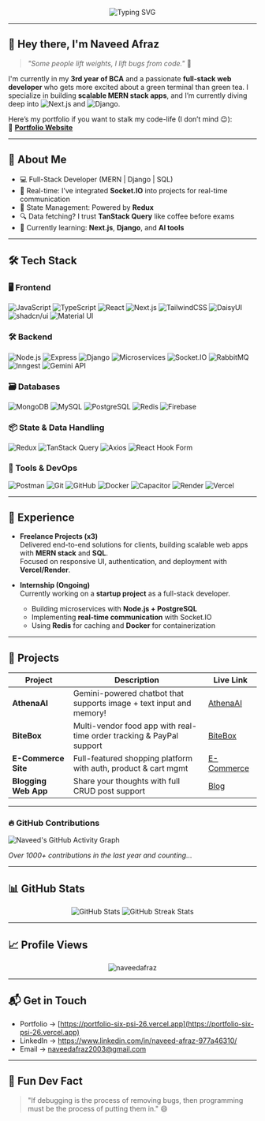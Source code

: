 <!-- Funny Typing Banner -->
<p align="center">
  <img src="https://readme-typing-svg.demolab.com?font=Fira+Code&size=28&duration=3000&pause=1000&color=00F700&center=true&vCenter=true&width=800&lines=I'm+just+a+guy+who+codes...+like+seriously!;Eat();+Sleep();+Code();+Repeat();Full-stack+MERN+%7C+%7C+Next.js+dev+on+mission" alt="Typing SVG" />
</p>

---

## 👋 Hey there, I'm Naveed Afraz

> _"Some people lift weights, I lift bugs from code."_ 🐞

I'm currently in my **3rd year of BCA** and a passionate **full-stack web developer** who gets more excited about a green terminal than green tea. I specialize in building **scalable MERN stack apps**, and I’m currently diving deep into ![Next.js](https://img.shields.io/badge/-Next.js-black?style=flat-square&logo=next.js) and ![Django](https://img.shields.io/badge/-Django-092E20?style=flat-square&logo=django).

Here’s my portfolio if you want to stalk my code-life (I don’t mind 😉):  
📁 [**Portfolio Website**](https://portfolio-six-psi-26.vercel.app/)

---

## 🧠 About Me

- 💻 Full-Stack Developer (MERN | Django | SQL)
- 🔄 Real-time: I’ve integrated **Socket.IO** into projects for real-time communication
- 🧮 State Management: Powered by **Redux**
- 🔍 Data fetching? I trust **TanStack Query** like coffee before exams
- 🎯 Currently learning: **Next.js**, **Django**, and **AI tools**
  
---
## 🛠️ Tech Stack

### 🖥️ Frontend
![JavaScript](https://img.shields.io/badge/-JavaScript-black?style=flat-square&logo=javascript)
![TypeScript](https://img.shields.io/badge/-TypeScript-3178C6?style=flat-square&logo=typescript)
![React](https://img.shields.io/badge/-React-61DAFB?style=flat-square&logo=react)
![Next.js](https://img.shields.io/badge/-Next.js-black?style=flat-square&logo=next.js)
![TailwindCSS](https://img.shields.io/badge/-Tailwind-38B2AC?style=flat-square&logo=tailwind-css)
![DaisyUI](https://img.shields.io/badge/-DaisyUI-white?style=flat-square&logo=tailwind-css)
![shadcn/ui](https://img.shields.io/badge/-shadcn%2Fui-white?style=flat-square&logo=tailwind-css)
![Material UI](https://img.shields.io/badge/-Material%20UI-007FFF?style=flat-square&logo=mui)

### 🛠️ Backend
![Node.js](https://img.shields.io/badge/-Node.js-339933?style=flat-square&logo=node.js)
![Express](https://img.shields.io/badge/-Express-black?style=flat-square&logo=express)
![Django](https://img.shields.io/badge/-Django-092E20?style=flat-square&logo=django)
![Microservices](https://img.shields.io/badge/-Microservices-000000?style=flat-square&logo=docker)
![Socket.IO](https://img.shields.io/badge/-Socket.IO-010101?style=flat-square&logo=socket.io)
![RabbitMQ](https://img.shields.io/badge/-RabbitMQ-FF6600?style=flat-square&logo=rabbitmq)
![Inngest](https://img.shields.io/badge/-Inngest-black?style=flat-square&logo=vercel)
![Gemini API](https://img.shields.io/badge/-Gemini-black?style=flat-square&logo=google)

### 🗃️ Databases
![MongoDB](https://img.shields.io/badge/-MongoDB-47A248?style=flat-square&logo=mongodb)
![MySQL](https://img.shields.io/badge/-MySQL-00758F?style=flat-square&logo=mysql)
![PostgreSQL](https://img.shields.io/badge/-PostgreSQL-336791?style=flat-square&logo=postgresql)
![Redis](https://img.shields.io/badge/-Redis-DC382D?style=flat-square&logo=redis)
![Firebase](https://img.shields.io/badge/-Firebase-FFCA28?style=flat-square&logo=firebase)

### 📦 State & Data Handling
![Redux](https://img.shields.io/badge/-Redux-764ABC?style=flat-square&logo=redux)
![TanStack Query](https://img.shields.io/badge/-TanStack%20Query-FF4154?style=flat-square&logo=react-query)
![Axios](https://img.shields.io/badge/-Axios-5A29E4?style=flat-square&logo=axios)
![React Hook Form](https://img.shields.io/badge/-React%20Hook%20Form-EC5990?style=flat-square&logo=reacthookform)

### 🧰 Tools & DevOps 
![Postman](https://img.shields.io/badge/-Postman-FF6C37?style=flat-square&logo=postman)
![Git](https://img.shields.io/badge/-Git-F05032?style=flat-square&logo=git)
![GitHub](https://img.shields.io/badge/-GitHub-181717?style=flat-square&logo=github)
![Docker](https://img.shields.io/badge/-Docker-2496ED?style=flat-square&logo=docker)
![Capacitor](https://img.shields.io/badge/-Capacitor-119EFF?style=flat-square&logo=capacitor)
![Render](https://img.shields.io/badge/-Render-46E3B7?style=flat-square&logo=render)
![Vercel](https://img.shields.io/badge/-Vercel-black?style=flat-square&logo=vercel)

---
## 💼 Experience

- **Freelance Projects (x3)**  
  Delivered end-to-end solutions for clients, building scalable web apps with **MERN stack** and **SQL**.  
  Focused on responsive UI, authentication, and deployment with **Vercel/Render**.  

- **Internship (Ongoing)**  
  Currently working on a **startup project** as a full-stack developer.  
  - Building microservices with **Node.js + PostgreSQL**  
  - Implementing **real-time communication** with Socket.IO  
  - Using **Redis** for caching and **Docker** for containerization  

---
## 🚀 Projects

| Project | Description | Live Link |
|--------|-------------|-----------|
| **AthenaAI** | Gemini-powered chatbot that supports image + text input and memory! | [AthenaAI](https://athena-ai-hljx.vercel.app/dashboard) |
| **BiteBox** | Multi-vendor food app with real-time order tracking & PayPal support | [BiteBox](https://bite-box-three.vercel.app/) |
| **E-Commerce Site** | Full-featured shopping platform with auth, product & cart mgmt | [E-Commerce](https://e-commerce-psi-inky-93.vercel.app/auth/login/) |
| **Blogging Web App** | Share your thoughts with full CRUD post support | [Blog](https://blog-theta-three-48.vercel.app/home) |

---
### 🔥 GitHub Contributions

![Naveed's GitHub Activity Graph](https://github-readme-activity-graph.vercel.app/graph?username=NaveedAfraz&theme=github-dark&hide_border=true)

_Over 1000+ contributions in the last year and counting..._

---
## 📊 GitHub Stats

<p align="center">
  <img src="https://github-readme-stats.vercel.app/api?username=naveedafraz&show_icons=true&theme=tokyonight" alt="GitHub Stats" />
  <img src="https://streak-stats.demolab.com?user=naveedafraz&theme=tokyonight" alt="GitHub Streak Stats" />
</p>

---

## 📈 Profile Views

<p align="center">
  <img src="https://komarev.com/ghpvc/?username=naveedafraz&label=Profile%20Views&color=brightgreen&style=flat-square" alt="naveedafraz" />
</p>

---

## 📬 Get in Touch

- Portfolio → [https://portfolio-six-psi-26.vercel.app](https://portfolio-six-psi-26.vercel.app)
- LinkedIn →  https://www.linkedin.com/in/naveed-afraz-977a46310/
- Email → naveedafraz2003@gmail.com

---

## 🧠 Fun Dev Fact

> "If debugging is the process of removing bugs, then programming must be the process of putting them in." 😄

